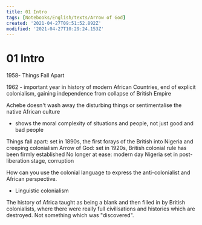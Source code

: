 ```yaml
---
title: 01 Intro
tags: [Notebooks/English/texts/Arrow of God]
created: '2021-04-27T09:51:52.892Z'
modified: '2021-04-27T10:29:24.153Z'
---
```


# 01 Intro
1958- Things Fall Apart

1962 - important year in history of modern African Countries, end of explicit colonialism, gaining independence from collapse of British Empire

Achebe doesn't wash away the disturbing things or sentimentalise the native African culture
- shows the moral complexity of situations and people, not just good and bad people

Things fall apart: set in 1890s, the first forays of the British into Nigeria and creeping colonialism
Arrow of God: set in 1920s, British colonial rule has been firmly established
No longer at ease: modern day Nigeria set in post-liberation stage, corruption 

How can you use the colonial language to express the anti-colonialist and African perspective.
- Linguistic colonialism

The history of Africa taught as being a blank and then filled in by British colonialists, where there were really full civilisations and histories which are destroyed. Not something which was "discovered".


